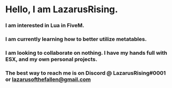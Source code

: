 # Hello, I am LazarusRising.

### I am interested in Lua in FiveM.
### I am currently learning how to better utilize metatables.
### I am looking to collaborate on nothing. I have my hands full with ESX, and my own personal projects.
### The best way to reach me is on Discord @ LazarusRising#0001 or lazarusofthefallen@gmail.com

